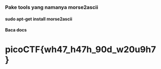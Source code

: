 ###  Pake tools yang namanya morse2ascii
#### sudo apt-get install morse2ascii
#### Baca docs
# picoCTF{wh47_h47h_90d_w20u9h7}